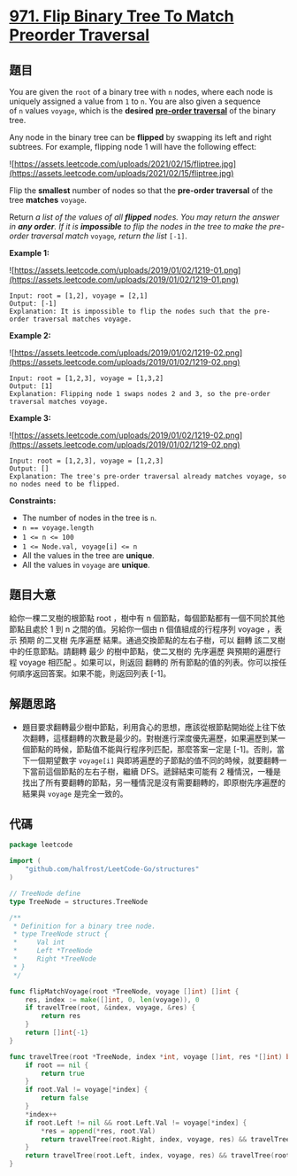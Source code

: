 # [971. Flip Binary Tree To Match Preorder Traversal](https://leetcode.com/problems/flip-binary-tree-to-match-preorder-traversal/)


## 題目

You are given the `root` of a binary tree with `n` nodes, where each node is uniquely assigned a value from `1` to `n`. You are also given a sequence of `n` values `voyage`, which is the **desired** **[pre-order traversal](https://en.wikipedia.org/wiki/Tree_traversal#Pre-order)** of the binary tree.

Any node in the binary tree can be **flipped** by swapping its left and right subtrees. For example, flipping node 1 will have the following effect:

![https://assets.leetcode.com/uploads/2021/02/15/fliptree.jpg](https://assets.leetcode.com/uploads/2021/02/15/fliptree.jpg)

Flip the **smallest** number of nodes so that the **pre-order traversal** of the tree **matches** `voyage`.

Return *a list of the values of all **flipped** nodes. You may return the answer in **any order**. If it is **impossible** to flip the nodes in the tree to make the pre-order traversal match* `voyage`*, return the list* `[-1]`.

**Example 1:**

![https://assets.leetcode.com/uploads/2019/01/02/1219-01.png](https://assets.leetcode.com/uploads/2019/01/02/1219-01.png)

```
Input: root = [1,2], voyage = [2,1]
Output: [-1]
Explanation: It is impossible to flip the nodes such that the pre-order traversal matches voyage.
```

**Example 2:**

![https://assets.leetcode.com/uploads/2019/01/02/1219-02.png](https://assets.leetcode.com/uploads/2019/01/02/1219-02.png)

```
Input: root = [1,2,3], voyage = [1,3,2]
Output: [1]
Explanation: Flipping node 1 swaps nodes 2 and 3, so the pre-order traversal matches voyage.
```

**Example 3:**

![https://assets.leetcode.com/uploads/2019/01/02/1219-02.png](https://assets.leetcode.com/uploads/2019/01/02/1219-02.png)

```
Input: root = [1,2,3], voyage = [1,2,3]
Output: []
Explanation: The tree's pre-order traversal already matches voyage, so no nodes need to be flipped.
```

**Constraints:**

- The number of nodes in the tree is `n`.
- `n == voyage.length`
- `1 <= n <= 100`
- `1 <= Node.val, voyage[i] <= n`
- All the values in the tree are **unique**.
- All the values in `voyage` are **unique**.

## 題目大意

給你一棵二叉樹的根節點 root ，樹中有 n 個節點，每個節點都有一個不同於其他節點且處於 1 到 n 之間的值。另給你一個由 n 個值組成的行程序列 voyage ，表示 預期 的二叉樹 先序遍歷 結果。通過交換節點的左右子樹，可以 翻轉 該二叉樹中的任意節點。請翻轉 最少 的樹中節點，使二叉樹的 先序遍歷 與預期的遍歷行程 voyage 相匹配 。如果可以，則返回 翻轉的 所有節點的值的列表。你可以按任何順序返回答案。如果不能，則返回列表 [-1]。

## 解題思路

- 題目要求翻轉最少樹中節點，利用貪心的思想，應該從根節點開始從上往下依次翻轉，這樣翻轉的次數是最少的。對樹進行深度優先遍歷，如果遍歷到某一個節點的時候，節點值不能與行程序列匹配，那麼答案一定是 [-1]。否則，當下一個期望數字 `voyage[i]` 與即將遍歷的子節點的值不同的時候，就要翻轉一下當前這個節點的左右子樹，繼續 DFS。遞歸結束可能有 2 種情況，一種是找出了所有要翻轉的節點，另一種情況是沒有需要翻轉的，即原樹先序遍歷的結果與 `voyage` 是完全一致的。

## 代碼

```go
package leetcode

import (
	"github.com/halfrost/LeetCode-Go/structures"
)

// TreeNode define
type TreeNode = structures.TreeNode

/**
 * Definition for a binary tree node.
 * type TreeNode struct {
 *     Val int
 *     Left *TreeNode
 *     Right *TreeNode
 * }
 */

func flipMatchVoyage(root *TreeNode, voyage []int) []int {
	res, index := make([]int, 0, len(voyage)), 0
	if travelTree(root, &index, voyage, &res) {
		return res
	}
	return []int{-1}
}

func travelTree(root *TreeNode, index *int, voyage []int, res *[]int) bool {
	if root == nil {
		return true
	}
	if root.Val != voyage[*index] {
		return false
	}
	*index++
	if root.Left != nil && root.Left.Val != voyage[*index] {
		*res = append(*res, root.Val)
		return travelTree(root.Right, index, voyage, res) && travelTree(root.Left, index, voyage, res)
	}
	return travelTree(root.Left, index, voyage, res) && travelTree(root.Right, index, voyage, res)
}
```